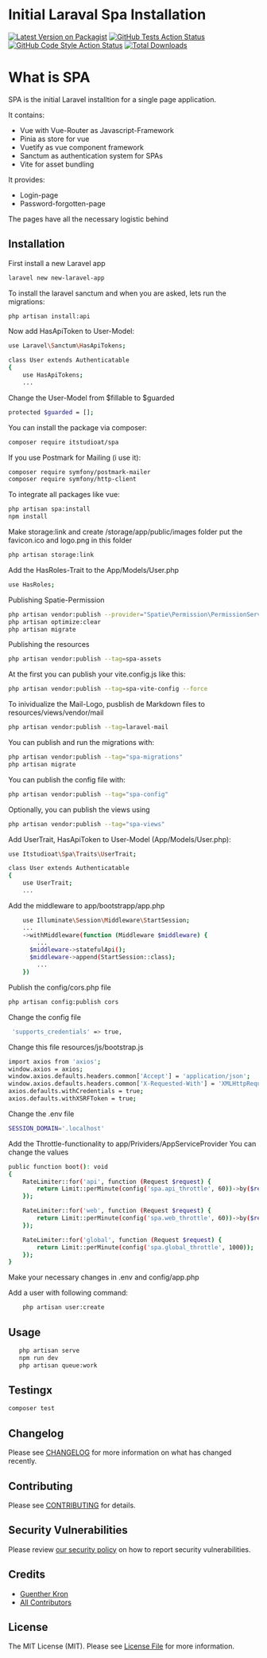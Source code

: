 # Initial Laraval Spa Installation

[![Latest Version on Packagist](https://img.shields.io/packagist/v/itstudioat/spa.svg?style=flat-square)](https://packagist.org/packages/itstudioat/spa)
[![GitHub Tests Action Status](https://img.shields.io/github/actions/workflow/status/itstudioat/spa/run-tests.yml?branch=main&label=tests&style=flat-square)](https://github.com/itstudioat/spa/actions?query=workflow%3Arun-tests+branch%3Amain)
[![GitHub Code Style Action Status](https://img.shields.io/github/actions/workflow/status/itstudioat/spa/fix-php-code-style-issues.yml?branch=main&label=code%20style&style=flat-square)](https://github.com/itstudioat/spa/actions?query=workflow%3A"Fix+PHP+code+style+issues"+branch%3Amain)
[![Total Downloads](https://img.shields.io/packagist/dt/itstudioat/spa.svg?style=flat-square)](https://packagist.org/packages/itstudioat/spa)


# What is SPA
SPA is the initial Laravel installtion for a single page application.

It contains:
- Vue with Vue-Router as Javascript-Framework
- Pinia as store for vue
- Vuetify as vue component framework
- Sanctum as authentication system for SPAs 
- Vite for asset bundling

It provides:
- Login-page 
- Password-forgotten-page

The pages have all the necessary logistic behind 

## Installation

First install a new Laravel app
```bash
laravel new new-laravel-app
```

To install the laravel sanctum and when you are asked, lets run the migrations:
```bash
php artisan install:api

```

Now add HasApiToken to User-Model:
```bash
use Laravel\Sanctum\HasApiTokens;

class User extends Authenticatable
{
    use HasApiTokens;
    ...
```

Change the User-Model from $fillable to $guarded
```bash
protected $guarded = [];
```    

You can install the package via composer:

```bash
composer require itstudioat/spa
```

If you use Postmark for Mailing (i use it):
```bash
composer require symfony/postmark-mailer
composer require symfony/http-client
```


To integrate all packages like vue:
```bash
php artisan spa:install
npm install
```

Make storage:link and create  /storage/app/public/images folder
put the favicon.ico and logo.png in this folder
```bash
php artisan storage:link
```

Add the HasRoles-Trait to the App/Models/User.php
```bash
use HasRoles;
```

Publishing Spatie-Permission
```bash
php artisan vendor:publish --provider="Spatie\Permission\PermissionServiceProvider"
php artisan optimize:clear
php artisan migrate
```

Publishing the resources
```bash
php artisan vendor:publish --tag=spa-assets
```

At the first you can publish your vite.config.js like this:
```bash
php artisan vendor:publish --tag=spa-vite-config --force
```



To inividualize the Mail-Logo, pusblish de Markdown files to resources/views/vendor/mail
```bash
php artisan vendor:publish --tag=laravel-mail
```

You can publish and run the migrations with:
```bash
php artisan vendor:publish --tag="spa-migrations"
php artisan migrate
```

You can publish the config file with:

```bash
php artisan vendor:publish --tag="spa-config"
```

Optionally, you can publish the views using

```bash
php artisan vendor:publish --tag="spa-views"
```

Add UserTrait, HasApiToken to User-Model (App/Models/User.php):
```bash
use Itstudioat\Spa\Traits\UserTrait;

class User extends Authenticatable
{
    use UserTrait;
    ...
```


Add the middleware to app/bootstrapp/app.php
```bash
    use Illuminate\Session\Middleware\StartSession;
    ...
    ->withMiddleware(function (Middleware $middleware) {
        ...
      $middleware->statefulApi();
      $middleware->append(StartSession::class);
        ...
    })
```


Publish the config/cors.php file
```bash
php artisan config:publish cors
```

Change the config file
```bash
 'supports_credentials' => true,
```

Change this file resources/js/bootstrap.js
```bash
import axios from 'axios';
window.axios = axios;
window.axios.defaults.headers.common['Accept'] = 'application/json';
window.axios.defaults.headers.common['X-Requested-With'] = 'XMLHttpRequest';
axios.defaults.withCredentials = true;
axios.defaults.withXSRFToken = true;
```
Change the .env file

```bash
SESSION_DOMAIN='.localhost'
```

Add the Throttle-functionality to app/Prividers/AppServiceProvider
You can change the values
```bash
public function boot(): void
{
    RateLimiter::for('api', function (Request $request) {
        return Limit::perMinute(config('spa.api_throttle', 60))->by($request->user()?->id ?: $request->ip());
    });

    RateLimiter::for('web', function (Request $request) {
        return Limit::perMinute(config('spa.web_throttle', 60))->by($request->user()?->id ?: $request->ip());
    });

    RateLimiter::for('global', function (Request $request) {
        return Limit::perMinute(config('spa.global_throttle', 1000));
    });
}
```

Make your necessary changes in .env and config/app.php


Add a user with following command:
```bash
    php artisan user:create
```


## Usage
```bash
   php artisan serve
   npm run dev
   php artisan queue:work
```

## Testingx

```bash
composer test
```

## Changelog

Please see [CHANGELOG](CHANGELOG.md) for more information on what has changed recently.

## Contributing

Please see [CONTRIBUTING](CONTRIBUTING.md) for details.

## Security Vulnerabilities

Please review [our security policy](../../security/policy) on how to report security vulnerabilities.

## Credits

- [Guenther Kron](https://github.com/itstudioat)
- [All Contributors](../../contributors)

## License

The MIT License (MIT). Please see [License File](LICENSE.md) for more information.
